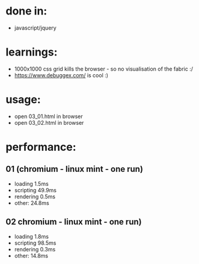 # done in:
* javascript/jquery

# learnings:
* 1000x1000 css grid kills the browser - so no visualisation of the fabric :/
* https://www.debuggex.com/ is cool :)

# usage:
* open 03_01.html in browser
* open 03_02.html in browser

# performance:
## 01 (chromium - linux mint - one run)
* loading 1.5ms
* scripting 49.9ms
* rendering 0.5ms
* other: 24.8ms
## 02 chromium - linux mint - one run)
* loading 1.8ms
* scripting 98.5ms
* rendering 0.3ms
* other: 14.8ms